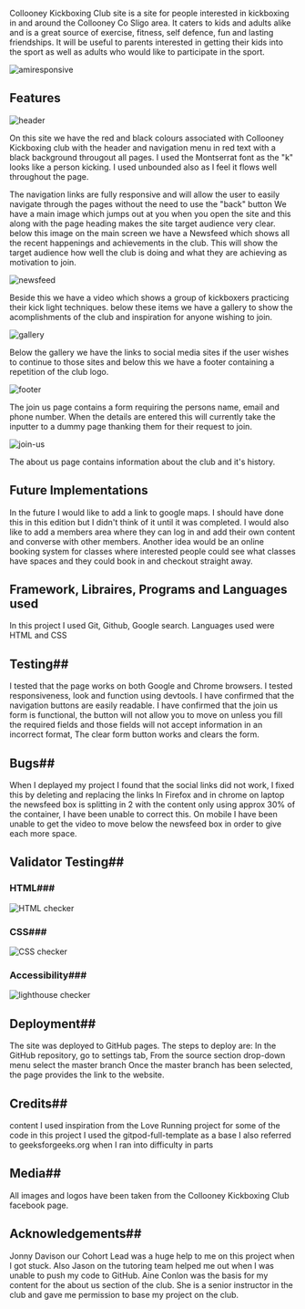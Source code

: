 Collooney Kickboxing Club site is a site for people interested in kickboxing in and around the Collooney Co Sligo area. It caters to kids and adults alike and is a great source of exercise, fitness, self defence, fun and lasting friendships. It will be useful to parents interested in getting their kids into the sport as well as adults who would like to participate in the sport.


![amiresponsive](https://user-images.githubusercontent.com/118110016/210281346-4525afb1-971d-4f68-b60d-a548919ef313.png)


## Features ##
![header](https://user-images.githubusercontent.com/118110016/210280704-7cecaebf-b07d-46d7-8888-0b6d673e9e6a.png)


On this site we have the red and black colours associated with Collooney Kickboxing club with the header and navigation menu in red text with a black background througout all pages.
I used the Montserrat font as the "k" looks like a person kicking. I used unbounded also as I feel it flows well throughout the page.

The navigation links are fully responsive and will allow the user to easily navigate through the pages without the need to use the "back" button
We have a main image which jumps out at you when you open the site and this along with the page heading makes the site target audience very clear.
below this image on the main screen we have a Newsfeed which shows all the recent happenings and achievements in the club. This will show the target audience how well the club is doing and what they are achieving as motivation to join.

![newsfeed](https://user-images.githubusercontent.com/118110016/210281051-a4156080-7154-4151-9f7d-5db672b070ea.png)

Beside this we have a video which shows a group of kickboxers practicing their kick light techniques.
below these items we have a gallery to show the acomplishments of the club and inspiration for anyone wishing to join.

![gallery](https://user-images.githubusercontent.com/118110016/210281105-2a675220-db2d-4b8e-8b3a-9259ff59d563.png)

Below the gallery we have the links to social media sites if the user wishes to continue to those sites
and below this we have a footer containing a repetition of the club logo.

![footer](https://user-images.githubusercontent.com/118110016/210281139-9f63d67a-fc04-4571-b860-d54816ab8e57.png)


The join us page contains a form requiring the persons name, email and phone number. When the details are entered this will currently take the inputter to a dummy page thanking them for their request to join.

![join-us](https://user-images.githubusercontent.com/118110016/210281175-12edf842-1d4e-4873-8e75-d62eed83504b.png)


The about us page contains information about the club and it's history.

## Future Implementations ##

In the future I would like to add a link to google maps. I should have done this in this edition but I didn't think of it until it was completed. 
I would also like to add a members area where they can log in and add their own content and converse with other members. 
Another idea would be an online booking system for classes where interested people could see what classes have spaces and they could book in and checkout straight away.

## Framework, Libraires, Programs and Languages used ##

In this project I used Git, Github, Google search.
Languages used were HTML and CSS

## Testing##

I tested that the page works on both Google and Chrome browsers.
I tested responsiveness, look and function using devtools.
I have confirmed that the navigation buttons are easily readable.
I have confirmed that the join us form is functional, the button will not allow you to move on unless you fill the required fields and those fields will not accept information in an incorrect format, The clear form button works and clears the form.


## Bugs##

When I deplayed my project I found that the social links did not work, I fixed this by deleting and replacing the links
In Firefox and in chrome on laptop the newsfeed box is splitting in 2 with the content only using approx 30% of the container, I have been unable to correct this.
On mobile I have been unable to get the video to move below the newsfeed box in order to give each more space. 

## Validator Testing##

### HTML###

![HTML checker](https://user-images.githubusercontent.com/118110016/211222486-4bf4235b-4cb9-4afa-bdf6-6de2c01d09e3.png)

### CSS###
![CSS checker](https://user-images.githubusercontent.com/118110016/210282405-3fa9b34c-ad3f-425e-8c05-66855b26bf29.png)

### Accessibility###

![lighthouse checker](https://user-images.githubusercontent.com/118110016/211222491-8d4b1c79-4e86-4ee5-857d-42145b5f042d.png)

## Deployment##

The site was deployed to GitHub pages. The steps to deploy are:
In the GitHub repository, go to settings tab, 
From the source section drop-down menu select the master branch
Once the master branch has been selected, the page provides the link to the website.

## Credits##
content
I used inspiration from the Love Running project for some of the code in this project
I used the gitpod-full-template as a base
I also referred to geeksforgeeks.org when I ran into difficulty in parts

## Media##
All images and logos have been taken from the Collooney Kickboxing Club facebook page.

## Acknowledgements##

Jonny Davison our Cohort Lead was a huge help to me on this project when I got stuck.
Also Jason on the tutoring team helped me out when I was unable to push my code to GitHub.
Aine Conlon was the basis for my content for the about us section of the club. She is a senior instructor in the club and gave me permission to base my project on the club.




